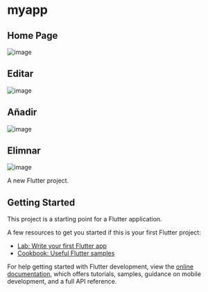 # myapp

## Home Page
![image](https://github.com/user-attachments/assets/f724b253-a5f0-4269-915a-01cf8f7ab723)

## Editar
![image](https://github.com/user-attachments/assets/8387e4b7-5b7d-4ed2-bac4-fc5c9152a7dd)

## Añadir
![image](https://github.com/user-attachments/assets/b3eb25dd-5bc8-4c19-a4fa-b932ad889ae3)

## Elimnar
![image](https://github.com/user-attachments/assets/cd852511-3667-4a83-aa1f-d25858cba3d4)

A new Flutter project.

## Getting Started

This project is a starting point for a Flutter application.

A few resources to get you started if this is your first Flutter project:

- [Lab: Write your first Flutter app](https://docs.flutter.dev/get-started/codelab)
- [Cookbook: Useful Flutter samples](https://docs.flutter.dev/cookbook)

For help getting started with Flutter development, view the
[online documentation](https://docs.flutter.dev/), which offers tutorials,
samples, guidance on mobile development, and a full API reference.
